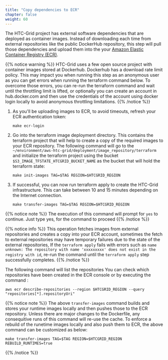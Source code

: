 ```yaml
---
title: "Copy dependencies to ECR"
chapter: false
weight: 60
---
```


The HTC-Grid project has external software dependencies that are deployed as container images. Instead of downloading each time from external repositories like the public DockerHub repository, this step will pull those dependencies and upload them into the your [Amazon Elastic Container Registry (ECR)](https://aws.amazon.com/ecr/).

{{% notice warning %}}
HTC-Grid uses a few open source project with container images stored at Dockerhub. Dockerhub has a download rate limit policy. This may impact you when running this step as an anonymous user as you can get errors when running the terraform command below. To overcome those errors, you can re-run the terraform command and wait until the throttling limit is lifted, or optionally you can create an account in hub.docker.com and then use the credentials of the account using docker login locally to avoid anonymous throttling limitations.
{{% /notice %}}

1. As you'll be uploading images to ECR, to avoid timeouts, refresh your ECR authentication token:

    ```
    make ecr-login
    ```

1. Go into the terraform image deployment directory. This contains the terraform project that will help to create a copy of the required images to your ECR repository. The following command will go to the `~/environment/aws-htc-grid/deployment/image_repository/terraform` and initialize the terraform project using the bucket `$S3_IMAGE_TFSTATE_HTCGRID_BUCKET_NAME` as the bucket that will hold the terraform state:

    ```
    make init-images TAG=$TAG REGION=$HTCGRID_REGION
    ```

1. If successful, you can now run terraform apply to create the HTC-Grid infrastructure. This can take between 10 and 15 minutes depending on the Internet connection.

    ```
    make transfer-images TAG=$TAG REGION=$HTCGRID_REGION
    ```
{{% notice note %}}
The execution of this command will prompt for `yes` to continue. Just type yes, for the command to proceed
{{% /notice %}}

{{% notice info %}}
This operation fetches images from external repositories and creates a copy into your ECR account, sometimes the fetch to external repositories may have temporary failures due to the state of the external repositories, If the `terraform apply` fails with errors such as `name unknown: The repository with name 'xxxxxxxxx' does not exist in the registry with id`, re-run the command until the `terraform apply` step successfully completes. 
{{% /notice %}}

The following command will list the repositories You can check which repositories have been created in the ECR console or by executing the command :

```
aws ecr describe-repositories --region $HTCGRID_REGION --query "repositories[*].repositoryUri"
```

{{% notice note %}}
The above `transfer-images` command builds and stores your runtime images locally and then pushes those to the ECR repository. Unless there are major changes to the Dockerfile, any consequitive runs of this command will re-use the cache.
To enforce a rebuild of the runetime images locally and also push them to ECR, the above command can be customized as below:

```
make transfer-images TAG=$TAG REGION=$HTCGRID_REGION REBUILD_RUNTIMES=true
```
{{% /notice %}}
